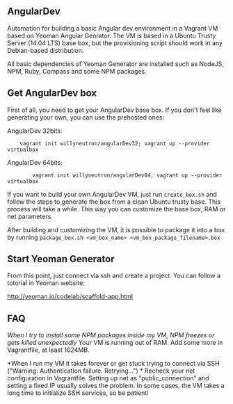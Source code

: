 AngularDev
----------

Automation for building a basic Angular dev environment in a Vagrant VM based on Yeoman Angular
Genrator. The VM is based in a Ubuntu Trusty Server (14.04 LTS) base box, but the provisioning
script should work in any Debian-based distribution.

All basic dependencies of Yeoman Generator are installed such as NodeJS, NPM, Ruby, Compass
and some NPM packages.


Get AngularDev box
------------------

First of all, you need to get your AngularDev base box. If you don't feel like generating your
own, you can use the prehosted ones:

AngularDev 32bits:
```
	vagrant init willyneutron/angularDev32; vagrant up --provider virtualbox
```

AngularDev 64bits:
```
        vagrant init willyneutron/angularDev64; vagrant up --provider virtualbox
```

If you want to build your own AngularDev VM, just run `create_box.sh` and follow the steps to 
generate the box from a clean Ubuntu trusty base. This process will take a while. This way you
can customize the base box, RAM or net parameters.

After building and customizing the VM, it is possible to package it into a box by running 
`package_box.sh <vm_box_name> <vm_box_package_filename>.box`


Start Yeoman Generator
---------------------- 

From this point, just connect via ssh and create a project. You can follow a totorial in
Yeoman website:

http://yeoman.io/codelab/scaffold-app.html

FAQ
----

*When I try to install some NPM packages inside my VM, NPM freezes or gets killed unexpectedly*
Your VM is running out of RAM. Add some more in Vagrantfile, at least 1024MB.

*When I run my VM it takes forever or get stuck trying to connect via SSH ("Warning: Authentication failure. Retrying...")
*
Recheck your net configuration in Vagrantfile. Setting up net as "public_connection" and setting
a fixed IP usually solves the problem. In some cases, the VM takes a long time to initialize SSH
services, so be patient!
